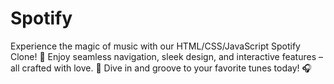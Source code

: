 # Spotify

Experience the magic of music with our HTML/CSS/JavaScript Spotify Clone! 🎵 Enjoy seamless navigation, sleek design, and interactive features – all crafted with love. 🚀 Dive in and groove to your favorite tunes today! 🎧
